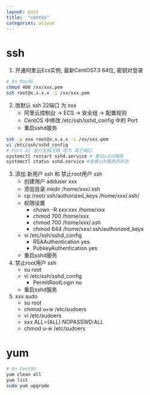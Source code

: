 ```yaml
---
layout: post
title:  "centos"
categories: aliyun
---
```

# ssh
1. 开通阿里云Ecs实例, 最新CentOS7.3 64位, 密钥对登录

``` bash
# On MacOS
chmod 400 /xx/xxx.pem
ssh root@x.x.x.x -i /xx/xxx.pem
```

2. 改默认 ssh 22端口 为 xxx
   - 阿里云控制台 -> ECS -> 安全组 -> 配置规则
   - CentOS 中修改 /etc/ssh/sshd_config 中的 Port
   - 重启sshd服务

``` bash
ssh -p xxx root@x.x.x.x -i /xx/xxx.pem
vi /etc/ssh/sshd_config
# Port 22 这行去掉注释 改为 其它端口
systemctl restart sshd.service # 重启sshd服务
systemctl status sshd.service #查看ssh服务的状态
```

3. 添加 新用户 ssh 和 禁止root用户 ssh
   - 创建用户 adduser xxx
   - 添加目录 mkdir /home/xxx/.ssh
   - cp /root/.ssh/authorized_keys /home/xxx/.ssh/
   - 权限设置
     - chown -R xxx:xxx /home/xxx
     - chmod 700 /home/xxx
     - chmod 700 /home/xxx/.ssh
     - chmod 644 /home/xxx/.ssh/authorized_keys
   - vi /etc/ssh/sshd_config
     - RSAAuthentication yes
     - PubkeyAuthentication yes
   - 重启sshd服务
4. 禁止root用户 ssh
   - su root
   - vi /etc/ssh/sshd_config
     - PermitRootLogin no
   - 重启sshd服务
5. xxx sudo
   - su root
   - chmod u+w /etc/sudoers
   - vi /etc/sudoers
   - xxx   ALL=(ALL)       NOPASSWD:ALL
   - chmod u-w /etc/sudoers

# yum
``` bash
# On CentOS
yum clean all
yum list
sudo yum upgrade
```
